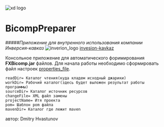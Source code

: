 ![xd logo](https://pbs.twimg.com/profile_images/378800000361553610/780500fb045ecc4194640f24a84d3e95_bigger.png)  
# BicompPreparer
#####_Приложение для внутренного использования компании Инверсия-кавказ_
![inverion_logo](https://inversion-kavkaz.ru/images/logo_may.png)
[invesion-kavkaz](https://inversion-kavkaz.ru/)

Консольное приложение для автоматического форимирования **FXBicomp.jar** файлов.
Для начала работы необходимо сформировать файл настроек [properties_file](./FXbicom.properties).

````
readDir= Каталог чтения(куда кладем исходный джарики)
workDir= Рабочий каталог(здесь будет выложен результат работы программы)
sourceDir= Каталог источник ресурсов
changeFile= XML файл замены
projectName= Итя проекта
pom= Шаблон pom файла
mavenDir= Каталог где лежит maven
````

автор: Dmitry Hvastunov

